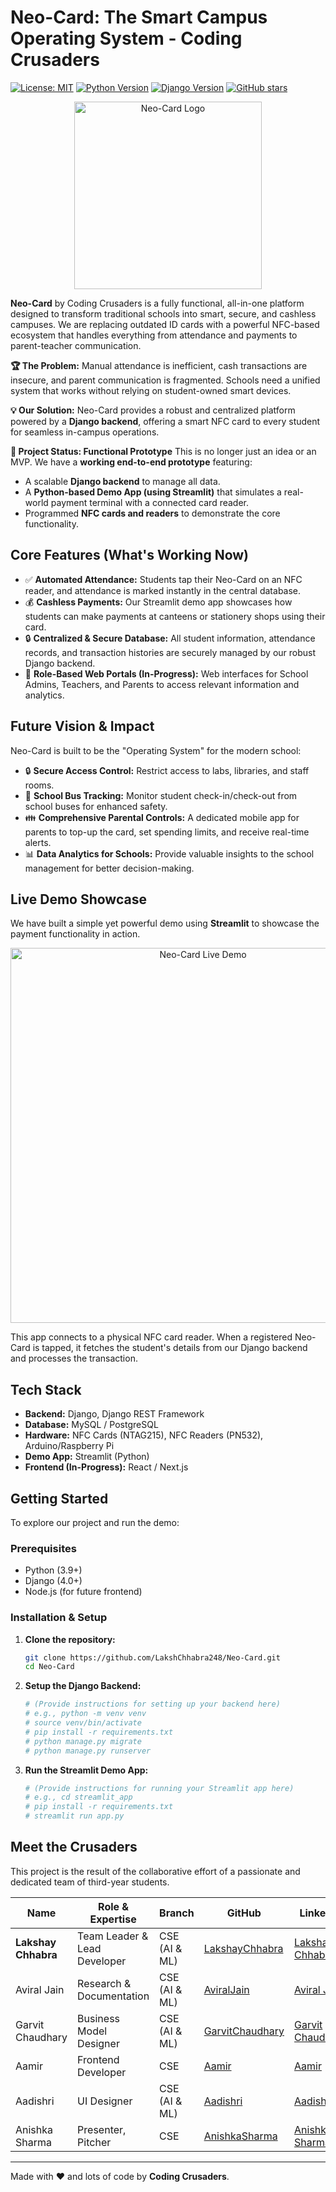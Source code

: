 # Neo-Card: The Smart Campus Operating System - Coding Crusaders

[![License: MIT](https://img.shields.io/badge/License-MIT-yellow.svg)](https://opensource.org/licenses/MIT)
[![Python Version](https://img.shields.io/badge/python-3.9+-blue.svg)](https://www.python.org/downloads/)
[![Django Version](https://img.shields.io/badge/django-4.0+-green.svg)](https://www.djangoproject.com/)
[![GitHub stars](https://img.shields.io/github/stars/LakshChhabra248/Neo-Card?style=social)](https://github.com/LakshChhabra248/Neo-Card/stargazers)

<p align="center">
  <img src="https://i.imgur.com/YOUR_IMAGE_HERE.png" alt="Neo-Card Logo" width="300"/>
</p>

**Neo-Card** by Coding Crusaders is a fully functional, all-in-one platform designed to transform traditional schools into smart, secure, and cashless campuses. We are replacing outdated ID cards with a powerful NFC-based ecosystem that handles everything from attendance and payments to parent-teacher communication.

**🏆 The Problem:** Manual attendance is inefficient, cash transactions are insecure, and parent communication is fragmented. Schools need a unified system that works without relying on student-owned smart devices.

**💡 Our Solution:** Neo-Card provides a robust and centralized platform powered by a **Django backend**, offering a smart NFC card to every student for seamless in-campus operations.

**🚀 Project Status: Functional Prototype**
This is no longer just an idea or an MVP. We have a **working end-to-end prototype** featuring:
*   A scalable **Django backend** to manage all data.
*   A **Python-based Demo App (using Streamlit)** that simulates a real-world payment terminal with a connected card reader.
*   Programmed **NFC cards and readers** to demonstrate the core functionality.

## Core Features (What's Working Now)

*   ✅ **Automated Attendance:** Students tap their Neo-Card on an NFC reader, and attendance is marked instantly in the central database.
*   💰 **Cashless Payments:** Our Streamlit demo app showcases how students can make payments at canteens or stationery shops using their card.
*   🔒 **Centralized & Secure Database:** All student information, attendance records, and transaction histories are securely managed by our robust Django backend.
*   👤 **Role-Based Web Portals (In-Progress):** Web interfaces for School Admins, Teachers, and Parents to access relevant information and analytics.

## Future Vision & Impact

Neo-Card is built to be the "Operating System" for the modern school:

*   🔒 **Secure Access Control:** Restrict access to labs, libraries, and staff rooms.
*   🚌 **School Bus Tracking:** Monitor student check-in/check-out from school buses for enhanced safety.
*   👪 **Comprehensive Parental Controls:** A dedicated mobile app for parents to top-up the card, set spending limits, and receive real-time alerts.
*   📊 **Data Analytics for Schools:** Provide valuable insights to the school management for better decision-making.

## Live Demo Showcase

We have built a simple yet powerful demo using **Streamlit** to showcase the payment functionality in action.

<p align="center">
  <!-- Yahan aap apne Streamlit App ka ek chota sa GIF ya Screenshot laga sakte hain -->
  <img src="https://i.imgur.com/YOUR_DEMO_GIF_HERE.gif" alt="Neo-Card Live Demo" width="600"/>
</p>

This app connects to a physical NFC card reader. When a registered Neo-Card is tapped, it fetches the student's details from our Django backend and processes the transaction.

## Tech Stack

*   **Backend:** Django, Django REST Framework
*   **Database:** MySQL / PostgreSQL
*   **Hardware:** NFC Cards (NTAG215), NFC Readers (PN532), Arduino/Raspberry Pi
*   **Demo App:** Streamlit (Python)
*   **Frontend (In-Progress):** React / Next.js

## Getting Started

To explore our project and run the demo:

### Prerequisites

*   Python (3.9+)
*   Django (4.0+)
*   Node.js (for future frontend)

### Installation & Setup

1.  **Clone the repository:**
    ```bash
    git clone https://github.com/LakshChhabra248/Neo-Card.git
    cd Neo-Card
    ```

2.  **Setup the Django Backend:**
    ```bash
    # (Provide instructions for setting up your backend here)
    # e.g., python -m venv venv
    # source venv/bin/activate
    # pip install -r requirements.txt
    # python manage.py migrate
    # python manage.py runserver
    ```

3.  **Run the Streamlit Demo App:**
    ```bash
    # (Provide instructions for running your Streamlit app here)
    # e.g., cd streamlit_app
    # pip install -r requirements.txt
    # streamlit run app.py
    ```
## Meet the Crusaders

This project is the result of the collaborative effort of a passionate and dedicated team of third-year students.

| Name               | Role & Expertise                             | Branch         | GitHub                                       | LinkedIn                                         |
| ------------------ | -------------------------------------------- | -------------- | -------------------------------------------- | ------------------------------------------------ |
| **Lakshay Chhabra**  | Team Leader & Lead Developer                 | CSE (AI & ML)  | [LakshayChhabra](https://github.com/LakshayChhabra248)          | [Lakshay Chhabra](https://www.linkedin.com/in/lakshay-chhabra-ai-innovator/)            |
| Aviral Jain      | Research & Documentation                     | CSE (AI & ML)  | [AviralJain](https://github.com/githubcoding1234)               | [Aviral Jain](https://www.linkedin.com/in/aviral-jain-27018331b/)                |
| Garvit Chaudhary | Business Model Designer                      | CSE (AI & ML)  | [GarvitChaudhary](https://github.com/garvitchaudhary48-lab)          | [Garvit Chaudhary](#)           |
| Aamir            | Frontend Developer                           | CSE            | [Aamir](https://github.com/aamir998168)                    | [Aamir](https://www.linkedin.com/in/aamir-sahab-0b6153326/)                      |
| Aadishri         | UI Designer                                  | CSE (AI & ML)       | [Aadishri](https://github.com/adishri-ab)                 | [Aadishri](https://www.linkedin.com/in/aadishri-abrol-796b04295/)                   |
| Anishka Sharma   | Presenter, Pitcher          | CSE     | [AnishkaSharma](https://github.com/sharmaanishka507-code)            | [Anishka Sharma](https://www.linkedin.com/in/anishka-sharma-010237308/)             |


---
Made with ❤️ and lots of code by **Coding Crusaders**.
